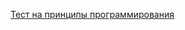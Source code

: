 [Тест на принципы программирования](https://docs.google.com/forms/d/e/1FAIpQLSea_8y6iXJfKVZUBT-zC_WsH4ktjmiQmHXZEDa8257Sq8rtOA/viewform?usp=header)